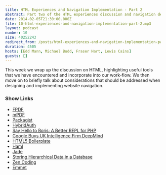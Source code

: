 ```yaml
---
title: HTML Experiences and Navigation Implementation - Part 2
abstract: Part two of the HTML experiences discussion and navigation design.
date: 2014-02-05T21:30:00.000Z
file: 10-html-experiences-and-navigation-implementation-part-2.mp3
layout: podcast
number: 10
size: 40252243
redirect_from: /posts/html-experiences-and-navigation-implementation-part-2/
duration: 4505
hosts: [Edd Mann, Michael Budd, Fraser Hart, Lewis Cains]
guests: []
---
```


This week we wrap up the discussion on HTML, highlighting useful tools that we have encountered and incorporate into our work-flow.
We then move on to briefly talk about considerations that should be addressed when designing and implementing website navigation.

### Show Links

- [FPDF](http://www.fpdf.org/)
- [mPDF](http://www.mpdf1.com/)
- [Packagist](http://packagist.org/)
- [HybridAuth](http://hybridauth.sourceforge.net/)
- [Say Hello to Boris: A Better REPL for PHP](http://www.sitepoint.com/say-hello-to-boris-a-better-repl-for-php/)
- [Google Buys UK Intelligence Firm DeepMind](http://news.sky.com/story/1201630/google-buys-uk-intelligence-firm-deepmind)
- [HTML5 Boilerplate](http://html5boilerplate.com/)
- [Haml](http://haml.info/)
- [Jade](http://jade-lang.com/)
- [Storing Hierarchical Data in a Database](http://www.sitepoint.com/hierarchical-data-database/)
- [Zen Coding](http://code.google.com/p/zen-coding/)
- [Emmet](http://docs.emmet.io/)
